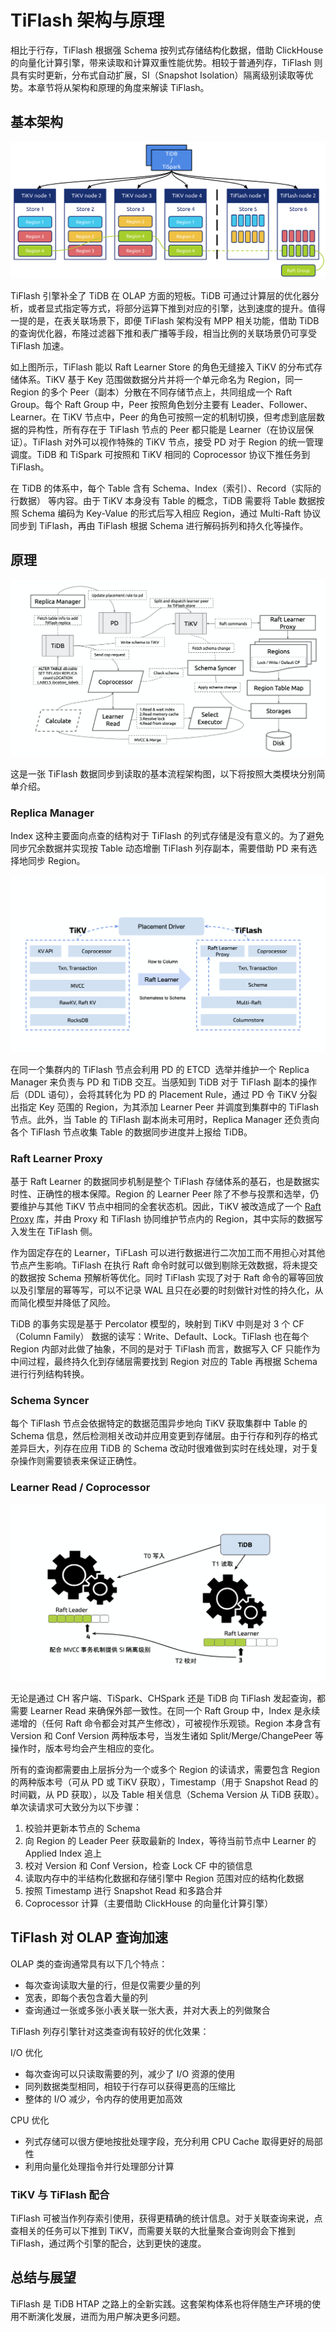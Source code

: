 # TiFlash 架构与原理
相比于行存，TiFlash 根据强 Schema 按列式存储结构化数据，借助 ClickHouse 的向量化计算引擎，带来读取和计算双重性能优势。相较于普通列存，TiFlash 则具有实时更新，分布式自动扩展，SI（Snapshot Isolation）隔离级别读取等优势。本章节将从架构和原理的角度来解读 TiFlash。

## 基本架构
![1.png](/res/session1/chapter9/tiflash-architecture/1.png)

TiFlash 引擎补全了 TiDB 在 OLAP 方面的短板。TiDB 可通过计算层的优化器分析，或者显式指定等方式，将部分运算下推到对应的引擎，达到速度的提升。值得一提的是，在表关联场景下，即便 TiFlash 架构没有 MPP 相关功能，借助 TiDB 的查询优化器，布隆过滤器下推和表广播等手段，相当比例的关联场景仍可享受 TiFlash 加速。

如上图所示，TiFlash 能以 Raft Learner Store 的角色无缝接入 TiKV 的分布式存储体系。TiKV 基于 Key 范围做数据分片并将一个单元命名为 Region，同一 Region 的多个 Peer（副本）分散在不同存储节点上，共同组成一个 Raft Group。每个 Raft Group 中，Peer 按照角色划分主要有 Leader、Follower、Learner。在 TiKV 节点中，Peer 的角色可按照一定的机制切换，但考虑到底层数据的异构性，所有存在于 TiFlash 节点的 Peer 都只能是 Learner（在协议层保证）。TiFlash 对外可以视作特殊的 TiKV 节点，接受 PD 对于 Region 的统一管理调度。TiDB 和 TiSpark 可按照和 TiKV 相同的 Coprocessor 协议下推任务到 TiFlash。

在 TiDB 的体系中，每个 Table 含有 Schema、Index（索引）、Record（实际的行数据） 等内容。由于 TiKV 本身没有 Table 的概念，TiDB 需要将 Table 数据按照 Schema 编码为 Key-Value 的形式后写入相应 Region，通过 Multi-Raft 协议同步到 TiFlash，再由 TiFlash 根据 Schema 进行解码拆列和持久化等操作。

## 原理
![2.png](/res/session1/chapter9/tiflash-architecture/2.png)

这是一张 TiFlash 数据同步到读取的基本流程架构图，以下将按照大类模块分别简单介绍。

### Replica Manager
Index 这种主要面向点查的结构对于 TiFlash 的列式存储是没有意义的。为了避免同步冗余数据并实现按 Table 动态增删 TiFlash 列存副本，需要借助 PD 来有选择地同步 Region。

![3.png](/res/session1/chapter9/tiflash-architecture/3.png)

在同一个集群内的 TiFlash 节点会利用 PD 的 ETCD  选举并维护一个 Replica Manager 来负责与 PD 和 TiDB 交互。当感知到 TiDB 对于 TiFlash 副本的操作后（DDL 语句），会将其转化为 PD 的 Placement Rule，通过 PD 令 TiKV 分裂出指定 Key 范围的 Region，为其添加 Learner Peer 并调度到集群中的 TiFlash 节点。此外，当 Table 的 TiFlash 副本尚未可用时，Replica Manager 还负责向各个 TiFlash 节点收集 Table 的数据同步进度并上报给 TiDB。

### Raft Learner Proxy
基于 Raft Learner 的数据同步机制是整个 TiFlash 存储体系的基石，也是数据实时性、正确性的根本保障。Region 的 Learner Peer 除了不参与投票和选举，仍要维护与其他 TiKV 节点中相同的全套状态机。因此，TiKV 被改造成了一个 [Raft Proxy](https://github.com/solotzg/tikv/tree/tiflash-proxy-master) 库，并由 Proxy 和 TiFlash 协同维护节点内的 Region，其中实际的数据写入发生在 TiFlash 侧。

作为固定存在的 Learner，TiFLash 可以进行数据进行二次加工而不用担心对其他节点产生影响。TiFlash 在执行 Raft 命令时就可以做到剔除无效数据，将未提交的数据按 Schema 预解析等优化。同时 TiFlash 实现了对于 Raft 命令的幂等回放以及引擎层的幂等写，可以不记录 WAL 且只在必要的时刻做针对性的持久化，从而简化模型并降低了风险。

TiDB 的事务实现是基于 Percolator 模型的，映射到 TiKV 中则是对 3 个 CF（Column Family） 数据的读写：Write、Default、Lock。TiFlash 也在每个 Region 内部对此做了抽象，不同的是对于 TiFlash 而言，数据写入 CF 只能作为中间过程，最终持久化到存储层需要找到 Region 对应的 Table 再根据 Schema 进行行列结构转换。

### Schema Syncer
每个 TiFlash 节点会依据特定的数据范围异步地向 TiKV 获取集群中 Table 的 Schema 信息，然后检测相关改动并应用变更到存储层。由于行存和列存的格式差异巨大，列存在应用 TiDB 的 Schema 改动时很难做到实时在线处理，对于复杂操作则需要锁表来保证正确性。

### Learner Read / Coprocessor
![4.png](/res/session1/chapter9/tiflash-architecture/4.png)

无论是通过 CH 客户端、TiSpark、CHSpark 还是 TiDB 向 TiFlash 发起查询，都需要 Learner Read 来确保外部一致性。在同一个 Raft Group 中，Index 是永续递增的（任何 Raft 命令都会对其产生修改），可被视作乐观锁。Region 本身含有 Version 和 Conf Version 两种版本号，当发生诸如 Split/Merge/ChangePeer 等操作时，版本号均会产生相应的变化。

所有的查询都需要由上层拆分为一个或多个 Region 的读请求，需要包含 Region 的两种版本号（可从 PD 或 TiKV 获取），Timestamp（用于 Snapshot Read 的时间戳，从 PD 获取），以及 Table 相关信息（Schema Version 从 TiDB 获取）。单次读请求可大致分为以下步骤：

1. 校验并更新本节点的 Schema
2. 向 Region 的 Leader Peer 获取最新的 Index，等待当前节点中 Learner 的 Applied Index 追上
3. 校对 Version 和 Conf Version，检查 Lock CF 中的锁信息
4. 读取内存中的半结构化数据和存储引擎中 Region 范围对应的结构化数据
5. 按照 Timestamp 进行 Snapshot Read 和多路合并
6. Coprocessor 计算（主要借助 ClickHouse 的向量化计算引擎）

## TiFlash 对 OLAP 查询加速
OLAP 类的查询通常具有以下几个特点：

* 每次查询读取大量的行，但是仅需要少量的列
* 宽表，即每个表包含着大量的列
* 查询通过一张或多张小表关联一张大表，并对大表上的列做聚合

TiFlash 列存引擎针对这类查询有较好的优化效果：

I/O 优化

* 每次查询可以只读取需要的列，减少了 I/O 资源的使用
* 同列数据类型相同，相较于行存可以获得更高的压缩比
* 整体的 I/O 减少，令内存的使用更加高效

CPU 优化

* 列式存储可以很方便地按批处理字段，充分利用 CPU Cache 取得更好的局部性
* 利用向量化处理指令并行处理部分计算
 
### TiKV 与 TiFlash 配合
TiFlash 可被当作列存索引使用，获得更精确的统计信息。对于关联查询来说，点查相关的任务可以下推到 TiKV，而需要关联的大批量聚合查询则会下推到TiFlash，通过两个引擎的配合，达到更快的速度。

## 总结与展望

TiFlash 是 TiDB HTAP 之路上的全新实践。这套架构体系也将伴随生产环境的使用不断演化发展，进而为用户解决更多问题。
